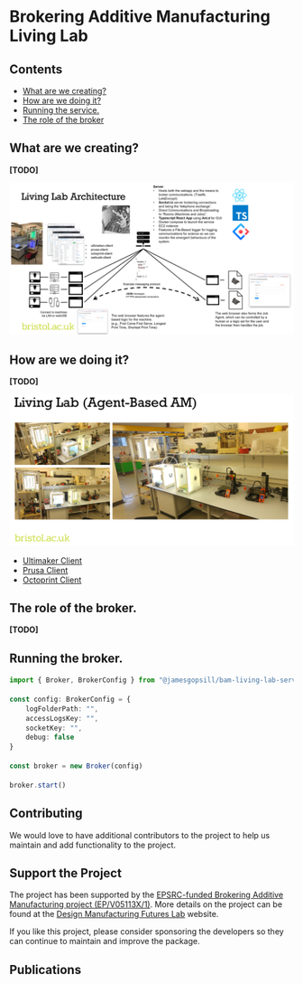 # Brokering Additive Manufacturing Living Lab

## Contents

- [What are we creating?](#what-are-we-creating)
- [How are we doing it?](#how-are-we-doing-it)
- [Running the service.](#running-the-service)
- [The role of the broker](#the-role-of-the-broker)

## What are we creating?

**[TODO]**

![](https://github.com/jamesgopsill/bam-living-lab-broker/blob/main/figs/arch.png)

## How are we doing it?


**[TODO]**

![](https://github.com/jamesgopsill/bam-living-lab-broker/blob/main/figs/living-lab.png)

- [Ultimaker Client](https://github.com/jamesgopsill/ultimaker-client)
- [Prusa Client](https://github.com/jamesgopsill/prusa-client)
- [Octoprint Client](https://github.com/jamesgopsill/octoprint-client)

## The role of the broker.

**[TODO]**

## Running the broker.

```typescript
import { Broker, BrokerConfig } from "@jamesgopsill/bam-living-lab-server"

const config: BrokerConfig = {
	logFolderPath: "",
	accessLogsKey: "",
	socketKey: "",
	debug: false
}

const broker = new Broker(config)

broker.start()
```

## Contributing

We would love to have additional contributors to the project to help us maintain and add functionality to the project.

## Support the Project

The project has been supported by the [EPSRC-funded Brokering Additive Manufacturing project (EP/V05113X/1)](https://gow.epsrc.ukri.org/NGBOViewGrant.aspx?GrantRef=EP/V05113X/1). More details on the project can be found at the [Design Manufacturing Futures Lab](https://dmf-lab.co.uk/) website.

If you like this project, please consider sponsoring the developers so they can continue to maintain and improve the package.

## Publications